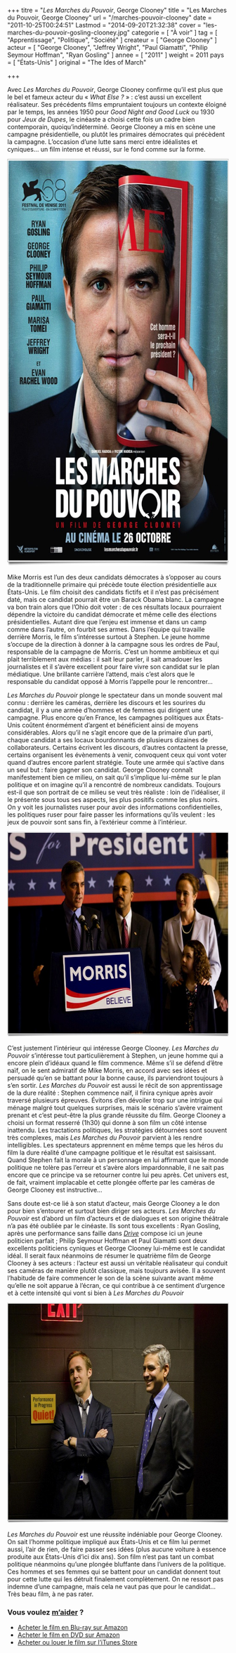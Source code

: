 +++
titre = "<em>Les Marches du Pouvoir</em>, George Clooney"
title = "Les Marches du Pouvoir, George Clooney"
url = "/marches-pouvoir-clooney"
date = "2011-10-25T00:24:51"
Lastmod = "2014-09-20T21:32:38"
cover = "les-marches-du-pouvoir-gosling-clooney.jpg"
categorie = [ "À voir" ]
tag = [ "Apprentissage", "Politique", "Société" ]
createur = [ "George Clooney" ]
acteur = [ "George Clooney", "Jeffrey Wright", "Paul Giamatti", "Philip Seymour Hoffman", "Ryan Gosling" ]
annee = [ "2011" ]
weight = 2011
pays = [ "États-Unis" ]
original = "The Ides of March"

+++

<p>Avec <em>Les Marches du Pouvoir</em>, George Clooney confirme qu&rsquo;il est plus que le bel et fameux acteur du &laquo;&nbsp;<em>What Else ?</em>&nbsp;&raquo; : c&rsquo;est aussi un excellent réalisateur. Ses précédents films empruntaient toujours un contexte éloigné par le temps, les années 1950 pour <em>Good Night and Good Luck</em> ou 1930 pour <em>Jeux de Dupes</em>, le cinéaste a choisi cette fois un cadre bien contemporain, quoiqu&rsquo;indéterminé. George Clooney a mis en scène une campagne présidentielle, ou plutôt les primaires démocrates qui précèdent la campagne. L&rsquo;occasion d&rsquo;une lutte sans merci entre idéalistes et cyniques… un film intense et réussi, sur le fond comme sur la forme.</p>
<a href="http://www.allocine.fr/film/fichefilm_gen_cfilm=131737.html"><img class="aligncenter" style="border-style: initial; border-color: initial; border-width: 0px;" src="les-marches-du-pouvoir-clooney.jpg" alt="Les marches du pouvoir clooney" width="690" height="927" border="0" /></a>
<p>Mike Morris est l&rsquo;un des deux candidats démocrates à s&rsquo;opposer au cours de la traditionnelle primaire qui précède toute élection présidentielle aux États-Unis. Le film choisit des candidats fictifs et il n&rsquo;est pas précisément daté, mais ce candidat pourrait être un Barack Obama blanc. La campagne va bon train alors que l&rsquo;Ohio doit voter : de ces résultats locaux pourraient dépendre la victoire du candidat démocrate et même celle des élections présidentielles. Autant dire que l&rsquo;enjeu est immense et dans un camp comme dans l&rsquo;autre, on fourbit ses armes. Dans l&rsquo;équipe qui travaille derrière Morris, le film s&rsquo;intéresse surtout à Stephen. Le jeune homme s&rsquo;occupe de la direction à donner à la campagne sous les ordres de Paul, responsable de la campagne de Morris. C&rsquo;est un homme ambitieux et qui plait terriblement aux médias : il sait leur parler, il sait amadouer les journalistes et il s&rsquo;avère excellent pour faire vivre son candidat sur le plan médiatique. Une brillante carrière l&rsquo;attend, mais c&rsquo;est alors que le responsable du candidat opposé à Morris l&rsquo;appelle pour le rencontrer…</p>
<p><em>Les Marches du Pouvoir</em> plonge le spectateur dans un monde souvent mal connu : derrière les caméras, derrière les discours et les sourires du candidat, il y a une armée d&rsquo;hommes et de femmes qui dirigent une campagne. Plus encore qu&rsquo;en France, les campagnes politiques aux États-Unis coûtent énormément d&rsquo;argent et bénéficient ainsi de moyens considérables. Alors qu&rsquo;il ne s&rsquo;agit encore que de la primaire d&rsquo;un parti, chaque candidat a ses locaux bourdonnants de plusieurs dizaines de collaborateurs. Certains écrivent les discours, d&rsquo;autres contactent la presse, certains organisent les évènements à venir, convoquent ceux qui vont voter quand d&rsquo;autres encore parlent stratégie. Toute une armée qui s&rsquo;active dans un seul but : faire gagner son candidat. George Clooney connaît manifestement bien ce milieu, on sait qu&rsquo;il s&rsquo;implique lui-même sur le plan politique et on imagine qu&rsquo;il a rencontré de nombreux candidats. Toujours est-il que son portrait de ce milieu se veut très réaliste : loin de l&rsquo;idéaliser, il le présente sous tous ses aspects, les plus positifs comme les plus noirs. On y voit les journalistes ruser pour avoir des informations confidentielles, les politiques ruser pour faire passer les informations qu&rsquo;ils veulent : les jeux de pouvoir sont sans fin, à l&rsquo;extérieur comme à l&rsquo;intérieur.</p>
<img class="aligncenter" style="border-style: initial; border-color: initial; border-width: 0px;" src="clooney-les-marches-du-pouvoir.jpg" alt="Clooney les marches du pouvoir" width="690" height="467" border="0" />
<p>C&rsquo;est justement l&rsquo;intérieur qui intéresse George Clooney. <em>Les Marches du Pouvoir</em> s&rsquo;intéresse tout particulièrement à Stephen, un jeune homme qui a encore plein d&rsquo;idéaux quand le film commence. Même s&rsquo;il se défend d&rsquo;être naïf, on le sent admiratif de Mike Morris, en accord avec ses idées et persuadé qu&rsquo;en se battant pour la bonne cause, ils parviendront toujours à s&rsquo;en sortir. <em>Les Marches du Pouvoir</em> est aussi le récit de son apprentissage de la dure réalité : Stephen commence naïf, il finira cynique après avoir traversé plusieurs épreuves. Évitons d&rsquo;en dévoiler trop sur une intrigue qui ménage malgré tout quelques surprises, mais le scénario s&rsquo;avère vraiment prenant et c&rsquo;est peut-être la plus grande réussite du film. George Clooney a choisi un format resserré (1h30) qui donne à son film un côté intense inattendu. Les tractations politiques, les stratégies détournées sont souvent très complexes, mais <em>Les Marches du Pouvoir</em> parvient à les rendre intelligibles. Les spectateurs apprennent en même temps que les héros du film la dure réalité d&rsquo;une campagne politique et le résultat est saisissant. Quand Stephen fait la morale à un personnage en lui affirmant que le monde politique ne tolère pas l&rsquo;erreur et s&rsquo;avère alors impardonnable, il ne sait pas encore que ce principe va se retourner contre lui peu après. Cet univers est, de fait, vraiment implacable et cette plongée offerte par les caméras de George Clooney est instructive…</p>
<p>Sans doute est-ce lié à son statut d&rsquo;acteur, mais George Clooney a le don pour bien s&rsquo;entourer et surtout bien diriger ses acteurs. <em>Les Marches du Pouvoir</em> est d&rsquo;abord un film d&rsquo;acteurs et de dialogues et son origine théâtrale n&rsquo;a pas été oubliée par le cinéaste. Ils sont tous excellents : Ryan Gosling, après une performance sans faille dans <em><a href="http://voiretmanger.fr/2011/10/04/drive-winding-refn/">Drive</a></em> compose ici un jeune politicien parfait ; Philip Seymour Hoffman et Paul Giamatti sont deux excellents politiciens cyniques et George Clooney lui-même est le candidat idéal. Il serait faux néanmoins de résumer le quatrième film de George Clooney à ses acteurs : l&rsquo;acteur est aussi un véritable réalisateur qui conduit ses caméras de manière plutôt classique, mais toujours avisée. Il a souvent l&rsquo;habitude de faire commencer le son de la scène suivante avant même qu&rsquo;elle ne soit apparue à l&rsquo;écran, ce qui contribue à ce sentiment d&rsquo;urgence et à cette intensité qui vont si bien à <em>Les Marches du Pouvoir</em></p>
<img class="aligncenter" style="border-style: initial; border-color: initial; border-width: 0px;" src="gosling-les-marches-du-pouvoir.jpg" alt="Gosling les marches du pouvoir" width="690" height="502" border="0" />
<p><em>Les Marches du Pouvoir</em> est une réussite indéniable pour George Clooney. On sait l&rsquo;homme politique impliqué aux États-Unis et ce film lui permet aussi, l&rsquo;air de rien, de faire passer ses idées (plus aucune voiture à essence produite aux États-Unis d&rsquo;ici dix ans). Son film n&rsquo;est pas tant un combat politique néanmoins qu&rsquo;une plongée bluffante dans l&rsquo;univers de la politique. Ces hommes et ses femmes qui se battent pour un candidat donnent tout pour cette lutte qui les détruit finalement complètement. On ne ressort pas indemne d&rsquo;une campagne, mais cela ne vaut pas que pour le candidat… Très beau film, à ne pas rater.</p>
<div class="amazon">
<h3>Vous voulez <a href="http://voiretmanger.fr/soutien/">m&rsquo;aider</a> ?</h3>
<ul>
<li><a href="http://www.amazon.fr/gp/product/B006OVPP2W/ref=as_li_ss_tl?ie=UTF8&amp;tag=leblogdenic07-21&amp;linkCode=as2&amp;camp=1642&amp;creative=19458&amp;creativeASIN=B006OVPP2W">Acheter le film en Blu-ray sur Amazon</a></li>
<li><a href="http://www.amazon.fr/gp/product/B006OVPPIG/ref=as_li_ss_tl?ie=UTF8&amp;tag=leblogdenic07-21&amp;linkCode=as2&amp;camp=1642&amp;creative=19458&amp;creativeASIN=B006OVPPIG">Acheter le film en DVD sur Amazon</a></li>
<li><a href="https://itunes.apple.com/fr/movie/les-marches-du-pouvoir/id502803430">Acheter ou louer le film sur l&rsquo;iTunes Store</a></li>
</ul>
</div>

